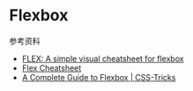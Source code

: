 # Flexbox

参考资料

- [FLEX: A simple visual cheatsheet for flexbox](https://flexbox.malven.co/)
- [Flex Cheatsheet](https://yoksel.github.io/flex-cheatsheet/#section-justify-content)
- [A Complete Guide to Flexbox | CSS-Tricks](https://css-tricks.com/snippets/css/a-guide-to-flexbox/)

